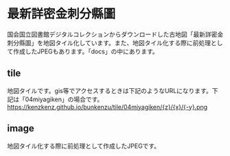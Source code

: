 # 最新詳密金刺分縣圖
国会国立図書館デジタルコレクションからダウンロードした古地図「最新詳密金刺分縣圖」を地図タイル化しています。また、地図タイル化する際に前処理として作成したJPEGもあります。「docs」の中にあります。
## tile
地図タイルです。gis等でアクセスするときは下記のようなURLになります。下記は「04miyagiken」の場合です。
https://kenzkenz.github.io/bunkenzu/tile/04miyagiken/{z}/{x}/{-y}.png
## image
地図タイル化する際に前処理として作成したJPEGです。
